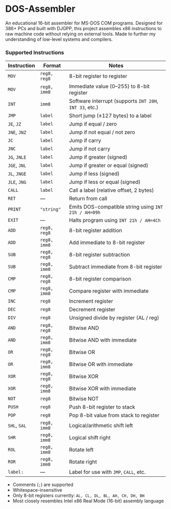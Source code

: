 # DOS-Assembler
An educational 16-bit assembler for MS-DOS COM programs. Designed for 386+ PCs and built with DJGPP, this project assembles x86 instructions to raw machine code without relying on external tools. Made to further my understanding of low-level systems and compilers.

### Supported Instructions

| Instruction      | Format              | Notes |
|------------------|---------------------|-------|
| `MOV`            | `reg8, reg8`        | 8-bit register to register |
| `MOV`            | `reg8, imm8`        | Immediate value (0–255) to 8-bit register |
| `INT`            | `imm8`              | Software interrupt (supports `INT 20H`, `INT 33`, etc.) |
| `JMP`            | `label`             | Short jump (±127 bytes) to a label |
| `JE`, `JZ`       | `label`             | Jump if equal / zero |
| `JNE`, `JNZ`     | `label`             | Jump if not equal / not zero |
| `JC`             | `label`             | Jump if carry |
| `JNC`            | `label`             | Jump if not carry |
| `JG`, `JNLE`     | `label`             | Jump if greater (signed) |
| `JGE`, `JNL`     | `label`             | Jump if greater or equal (signed) |
| `JL`, `JNGE`     | `label`             | Jump if less (signed) |
| `JLE`, `JNG`     | `label`             | Jump if less or equal (signed) |
| `CALL`           | `label`             | Call a label (relative offset, 2 bytes) |
| `RET`            | —                   | Return from call |
| `PRINT`          | `"string"`          | Emits DOS-compatible string using `INT 21h / AH=09h` |
| `EXIT`           | —                   | Halts program using `INT 21h / AH=4Ch` |
| `ADD`            | `reg8, reg8`        | 8-bit register addition |
| `ADD`            | `reg8, imm8`        | Add immediate to 8-bit register |
| `SUB`            | `reg8, reg8`        | 8-bit register subtraction |
| `SUB`            | `reg8, imm8`        | Subtract immediate from 8-bit register |
| `CMP`            | `reg8, reg8`        | 8-bit register comparison |
| `CMP`            | `reg8, imm8`        | Compare register with immediate |
| `INC`            | `reg8`              | Increment register |
| `DEC`            | `reg8`              | Decrement register |
| `DIV`            | `reg8`              | Unsigned divide by register (AL / reg) |
| `AND`            | `reg8, reg8`        | Bitwise AND |
| `AND`            | `reg8, imm8`        | Bitwise AND with immediate |
| `OR`             | `reg8, reg8`        | Bitwise OR |
| `OR`             | `reg8, imm8`        | Bitwise OR with immediate |
| `XOR`            | `reg8, reg8`        | Bitwise XOR |
| `XOR`            | `reg8, imm8`        | Bitwise XOR with immediate |
| `NOT`            | `reg8`              | Bitwise NOT |
| `PUSH`           | `reg8`              | Push 8-bit register to stack |
| `POP`            | `reg8`              | Pop 8-bit value from stack to register |
| `SHL`, `SAL`     | `reg8, imm8`        | Logical/arithmetic shift left |
| `SHR`            | `reg8, imm8`        | Logical shift right |
| `ROL`            | `reg8, imm8`        | Rotate left |
| `ROR`            | `reg8, imm8`        | Rotate right |
| `label:`         | —                   | Label for use with `JMP`, `CALL`, etc. |

- Comments (`;`) are supported
- Whitespace-insensitive
- Only 8-bit registers currently: `AL, CL, DL, BL, AH, CH, DH, BH`
- Most closely resembles Intel x86 Real Mode (16-bit) assembly language
